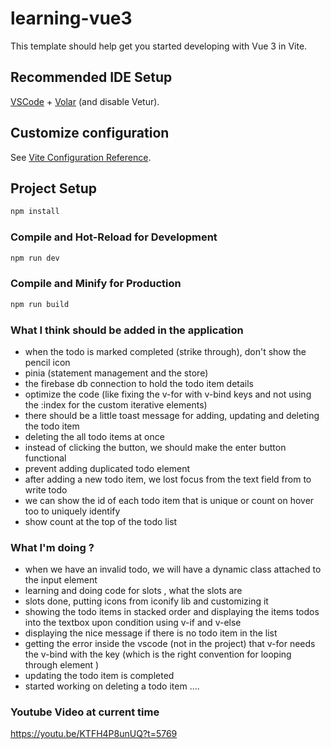 # learning-vue3

This template should help get you started developing with Vue 3 in Vite.

## Recommended IDE Setup

[VSCode](https://code.visualstudio.com/) + [Volar](https://marketplace.visualstudio.com/items?itemName=Vue.volar) (and disable Vetur).

## Customize configuration

See [Vite Configuration Reference](https://vitejs.dev/config/).

## Project Setup

```sh
npm install
```

### Compile and Hot-Reload for Development

```sh
npm run dev
```

### Compile and Minify for Production

```sh
npm run build
```


<!-- comments in the code make our code read better and understand better -->

### What I think should be added in the application
- when the todo is marked completed (strike through), don't show the pencil icon
- pinia (statement management and the store)
- the firebase db connection to hold the todo item details
- optimize the code  (like fixing the v-for with v-bind keys and not using the :index for the custom iterative elements)
- there should be a little toast message for adding, updating and deleting the todo item
- deleting the all todo items at once
- instead of clicking the button, we should make the enter button functional
- prevent adding duplicated todo element
- after adding a new todo item, we lost focus from the text field from to write todo 
- we can show the id of each todo item that is unique or count on hover too to uniquely identify
- show count at the top of the todo list




### What I'm doing ?
- when we have an invalid todo, we will have a dynamic class attached to the input element 
- learning and doing code for slots , what the slots are
- slots done, putting icons from iconify lib and customizing it 
- showing the todo items in stacked order and displaying the items todos into the textbox upon condition using v-if and v-else
- displaying the nice message if there is no todo item in the list
- getting the error inside the vscode (not in the project) that v-for needs the v-bind with the key (which is the right convention for looping through element )
- updating the todo item is completed
- started working on deleting a todo item ....


### Youtube Video at current time

https://youtu.be/KTFH4P8unUQ?t=5769